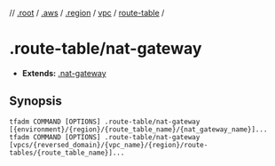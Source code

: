 // [.root] / [.aws] / [.region] / [vpc] / [route-table] /

# .route-table/nat-gateway

- **Extends:** [.nat-gateway](../.nat-gateway.md)

## Synopsis

```
tfadm COMMAND [OPTIONS] .route-table/nat-gateway [{environment}/{region}/{route_table_name}/{nat_gateway_name}]...
tfadm COMMAND [OPTIONS] .route-table/nat-gateway [vpcs/{reversed_domain}/{vpc_name}/{region}/route-tables/{route_table_name}]...
```

[.aws]: ../../../../.tfadm/resources/README.md
[.region]: ../../../../.tfadm/resources/.region.md
[.root]: ../../../../../.tfadm/resources/README.md
[route-table]: ../route-table.md
[vpc]: ../vpc.md

